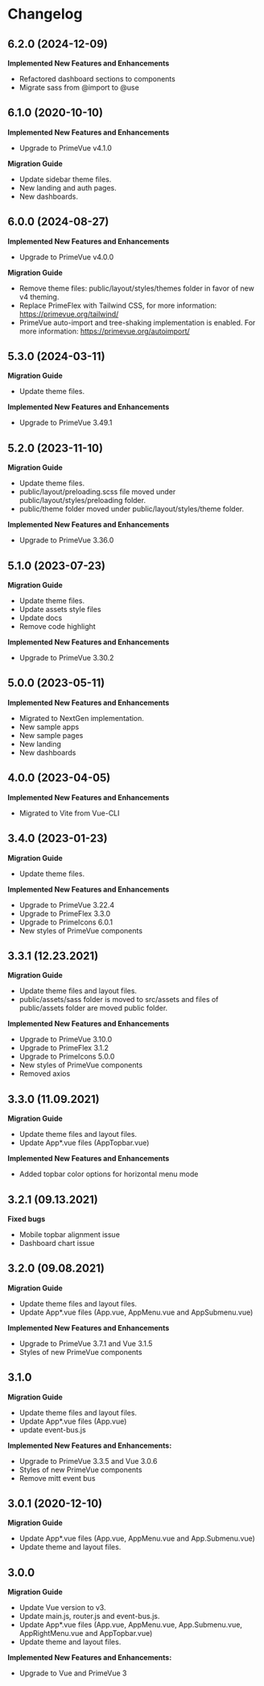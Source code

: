 # Changelog

## 6.2.0 (2024-12-09)

**Implemented New Features and Enhancements**

-   Refactored dashboard sections to components
-   Migrate sass from @import to @use

## 6.1.0 (2020-10-10)

**Implemented New Features and Enhancements**

-   Upgrade to PrimeVue v4.1.0

**Migration Guide**

-   Update sidebar theme files.
-   New landing and auth pages.
-   New dashboards.

## 6.0.0 (2024-08-27)

**Implemented New Features and Enhancements**

-   Upgrade to PrimeVue v4.0.0

**Migration Guide**

-   Remove theme files: public/layout/styles/themes folder in favor of new v4 theming.
-   Replace PrimeFlex with Tailwind CSS, for more information: https://primevue.org/tailwind/
-   PrimeVue auto-import and tree-shaking implementation is enabled. For more information: https://primevue.org/autoimport/

## 5.3.0 (2024-03-11)

**Migration Guide**

-   Update theme files.

**Implemented New Features and Enhancements**

-   Upgrade to PrimeVue 3.49.1

## 5.2.0 (2023-11-10)

**Migration Guide**

-   Update theme files.
-   public/layout/preloading.scss file moved under public/layout/styles/preloading folder.
-   public/theme folder moved under public/layout/styles/theme folder.

**Implemented New Features and Enhancements**

-   Upgrade to PrimeVue 3.36.0

## 5.1.0 (2023-07-23)

**Migration Guide**

-   Update theme files.
-   Update assets style files
-   Update docs
-   Remove code highlight

**Implemented New Features and Enhancements**

-   Upgrade to PrimeVue 3.30.2

## 5.0.0 (2023-05-11)

**Implemented New Features and Enhancements**

-   Migrated to NextGen implementation.
-   New sample apps
-   New sample pages
-   New landing
-   New dashboards

## 4.0.0 (2023-04-05)

**Implemented New Features and Enhancements**

-   Migrated to Vite from Vue-CLI

## 3.4.0 (2023-01-23)

**Migration Guide**

-   Update theme files.

**Implemented New Features and Enhancements**

-   Upgrade to PrimeVue 3.22.4
-   Upgrade to PrimeFlex 3.3.0
-   Upgrade to PrimeIcons 6.0.1
-   New styles of PrimeVue components

## 3.3.1 (12.23.2021)

**Migration Guide**

-   Update theme files and layout files.
-   public/assets/sass folder is moved to src/assets and files of public/assets folder are moved public folder.

**Implemented New Features and Enhancements**

-   Upgrade to PrimeVue 3.10.0
-   Upgrade to PrimeFlex 3.1.2
-   Upgrade to PrimeIcons 5.0.0
-   New styles of PrimeVue components
-   Removed axios

## 3.3.0 (11.09.2021)

**Migration Guide**

-   Update theme files and layout files.
-   Update App\*.vue files (AppTopbar.vue)

**Implemented New Features and Enhancements**

-   Added topbar color options for horizontal menu mode

## 3.2.1 (09.13.2021)

**Fixed bugs**

-   Mobile topbar alignment issue
-   Dashboard chart issue

## 3.2.0 (09.08.2021)

**Migration Guide**

-   Update theme files and layout files.
-   Update App\*.vue files (App.vue, AppMenu.vue and AppSubmenu.vue)

**Implemented New Features and Enhancements**

-   Upgrade to PrimeVue 3.7.1 and Vue 3.1.5
-   Styles of new PrimeVue components

## 3.1.0

**Migration Guide**

-   Update theme files and layout files.
-   Update App\*.vue files (App.vue)
-   update event-bus.js

**Implemented New Features and Enhancements:**

-   Upgrade to PrimeVue 3.3.5 and Vue 3.0.6
-   Styles of new PrimeVue components
-   Remove mitt event bus

## 3.0.1 (2020-12-10)

**Migration Guide**

-   Update App\*.vue files (App.vue, AppMenu.vue and App.Submenu.vue)
-   Update theme and layout files.

## 3.0.0

**Migration Guide**

-   Update Vue version to v3.
-   Update main.js, router.js and event-bus.js.
-   Update App\*.vue files (App.vue, AppMenu.vue, App.Submenu.vue, AppRightMenu.vue and AppTopbar.vue)
-   Update theme and layout files.

**Implemented New Features and Enhancements:**

-   Upgrade to Vue and PrimeVue 3
